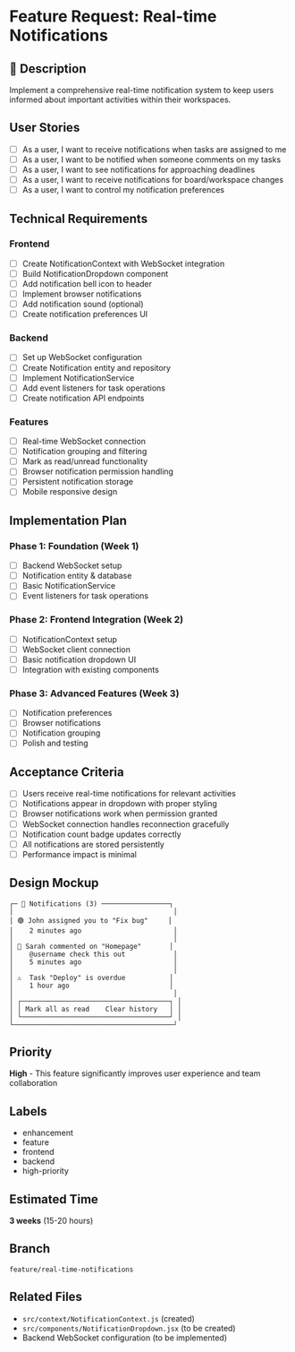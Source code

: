# Feature Request: Real-time Notifications

## 🔔 Description
Implement a comprehensive real-time notification system to keep users informed about important activities within their workspaces.

## User Stories
- [ ] As a user, I want to receive notifications when tasks are assigned to me
- [ ] As a user, I want to be notified when someone comments on my tasks  
- [ ] As a user, I want to see notifications for approaching deadlines
- [ ] As a user, I want to receive notifications for board/workspace changes
- [ ] As a user, I want to control my notification preferences

## Technical Requirements

### Frontend
- [ ] Create NotificationContext with WebSocket integration
- [ ] Build NotificationDropdown component
- [ ] Add notification bell icon to header
- [ ] Implement browser notifications
- [ ] Add notification sound (optional)
- [ ] Create notification preferences UI

### Backend
- [ ] Set up WebSocket configuration
- [ ] Create Notification entity and repository
- [ ] Implement NotificationService
- [ ] Add event listeners for task operations
- [ ] Create notification API endpoints

### Features
- [ ] Real-time WebSocket connection
- [ ] Notification grouping and filtering
- [ ] Mark as read/unread functionality
- [ ] Browser notification permission handling
- [ ] Persistent notification storage
- [ ] Mobile responsive design

## Implementation Plan

### Phase 1: Foundation (Week 1)
- [ ] Backend WebSocket setup
- [ ] Notification entity & database
- [ ] Basic NotificationService
- [ ] Event listeners for task operations

### Phase 2: Frontend Integration (Week 2)
- [ ] NotificationContext setup
- [ ] WebSocket client connection
- [ ] Basic notification dropdown UI
- [ ] Integration with existing components

### Phase 3: Advanced Features (Week 3)
- [ ] Notification preferences
- [ ] Browser notifications
- [ ] Notification grouping
- [ ] Polish and testing

## Acceptance Criteria
- [ ] Users receive real-time notifications for relevant activities
- [ ] Notifications appear in dropdown with proper styling
- [ ] Browser notifications work when permission granted
- [ ] WebSocket connection handles reconnection gracefully
- [ ] Notification count badge updates correctly
- [ ] All notifications are stored persistently
- [ ] Performance impact is minimal

## Design Mockup
```
┌─ 🔔 Notifications (3) ─────────────────┐
│                                        │
│ 🟢 John assigned you to "Fix bug"     │
│    2 minutes ago                       │
│                                        │
│ 💬 Sarah commented on "Homepage"       │
│    @username check this out            │ 
│    5 minutes ago                       │
│                                        │
│ ⚠️  Task "Deploy" is overdue           │
│    1 hour ago                         │
│                                        │
│ ┌─────────────────────────────────────┐ │
│ │ Mark all as read    Clear history   │ │
│ └─────────────────────────────────────┘ │
└────────────────────────────────────────┘
```

## Priority
**High** - This feature significantly improves user experience and team collaboration

## Labels
- enhancement
- feature  
- frontend
- backend
- high-priority

## Estimated Time
**3 weeks** (15-20 hours)

## Branch
`feature/real-time-notifications`

## Related Files
- `src/context/NotificationContext.js` (created)
- `src/components/NotificationDropdown.jsx` (to be created)
- Backend WebSocket configuration (to be implemented)
